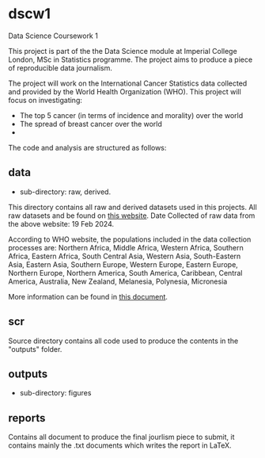 # dscw1

Data Science Coursework 1

This project is part of the the Data Science module at Imperial College London, MSc in Statistics programme. The project aims to produce a piece of reproducible data journalism. 

The project will work on the International Cancer Statistics data collected and provided by the World Health Organization (WHO). This project will focus on investigating: 

- The top 5 cancer (in terms of incidence and morality) over the world
- The spread of breast cancer over the world
- 

The code and analysis are structured as follows: 

## data 

- sub-directory: raw, derived.

This directory contains all raw and derived datasets used in this projects. All raw datasets and be found on [this website](https://gco.iarc.fr/today/en). 
Date Collected of raw data from the above website: 19 Feb 2024. 

According to WHO website, the populations included in the data collection processes are: Northern Africa, Middle Africa, Western Africa, Southern Africa, Eastern Africa, South Central Asia, Western Asia, South-Eastern Asia, Eastern Asia, Southern Europe, Western Europe, Eastern Europe, Northern Europe, Northern America, South America, Caribbean, Central America, Australia, New Zealand, Melanesia, Polynesia, Micronesia

More information can be found in [this document](./data/raw/GLOBOCAN2022_Annex_A). 


## scr

Source directory contains all code used to produce the contents in the "outputs" folder. 

## outputs

- sub-directory: figures

## reports

Contains all document to produce the final jourlism piece to submit, it contains mainly the .txt documents which writes the report in LaTeX. 
